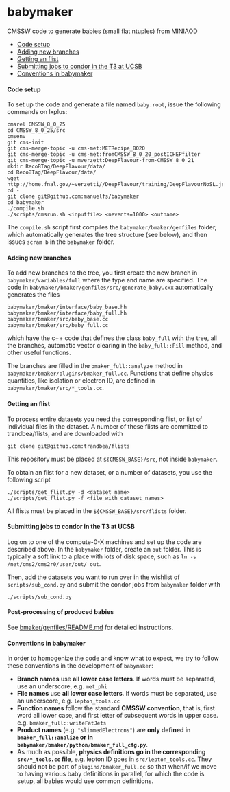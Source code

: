 babymaker
==============

CMSSW code to generate babies (small flat ntuples) from MINIAOD

  * [Code setup](#code-setup)
  * [Adding new branches](#adding-new-branches)
  * [Getting an flist](#getting-an-flist)
  * [Submitting jobs to condor in the T3 at UCSB](#submitting-jobs-to-condor-in-the-T3-at-UCSB)
  * [Conventions in babymaker](#conventions-in-babymaker)


#### Code setup
To set up the code and generate a file named `baby.root`, issue the following commands 
on lxplus:

    cmsrel CMSSW_8_0_25
    cd CMSSW_8_0_25/src
    cmsenv
    git cms-init
    git cms-merge-topic -u cms-met:METRecipe_8020
    git cms-merge-topic -u cms-met:fromCMSSW_8_0_20_postICHEPfilter
    git cms-merge-topic -u mverzett:DeepFlavour-from-CMSSW_8_0_21
    mkdir RecoBTag/DeepFlavour/data/
    cd RecoBTag/DeepFlavour/data/
    wget http://home.fnal.gov/~verzetti//DeepFlavour/training/DeepFlavourNoSL.json
    cd -
    git clone git@github.com:manuelfs/babymaker
    cd babymaker
    ./compile.sh
    ./scripts/cmsrun.sh <inputfile> <nevents=1000> <outname>

The `compile.sh` script first compiles the `babymaker/bmaker/genfiles` folder, which
automatically generates the tree structure (see below), and then issues `scram b`
in the `babymaker` folder. 

#### Adding new branches

To add new branches to the tree, you first create the new branch in
`babymaker/variables/full` where the type and name are specified.
The code in `babymaker/bmaker/genfiles/src/generate_baby.cxx` automatically generates
the files 

    babymaker/bmaker/interface/baby_base.hh
    babymaker/bmaker/interface/baby_full.hh
    babymaker/bmaker/src/baby_base.cc
    babymaker/bmaker/src/baby_full.cc

which have the c++ code that defines the class `baby_full` with the tree, all the branches,
automatic vector clearing in the `baby_full::Fill` method, and other useful functions.

The branches are filled in the `bmaker_full::analyze` method in 
`babymaker/bmaker/plugins/bmaker_full.cc`. Functions that define physics quantities,
like isolation or electron ID, are defined in `babymaker/bmaker/src/*_tools.cc`.


#### Getting an flist

To process entire datasets you need the corresponding flist, or list of individual files in the dataset.
A number of these flists are committed to trandbea/flists, and are downloaded with

    git clone git@github.com:trandbea/flists

This repository must be placed at `${CMSSW_BASE}/src`, not inside `babymaker`.

To obtain an flist for a new dataset, or a number of datasets, you use the following script

    ./scripts/get_flist.py -d <dataset_name>
    ./scripts/get_flist.py -f <file_with_dataset_names>

All flists must be placed in the `${CMSSW_BASE}/src/flists` folder.


#### Submitting jobs to condor in the T3 at UCSB

Log on to one of the compute-0-X machines and set up the code are described above.
In the `babymaker` folder, create an `out` folder. This is typically a soft link to a place
with lots of disk space, such as `ln -s /net/cms2/cms2r0/user/out/ out`.

Then, add the datasets you want to run over in the wishlist of `scripts/sub_cond.py` and submit the condor jobs from
`babymaker` folder with

    ./scripts/sub_cond.py

#### Post-processing of produced babies

See [bmaker/genfiles/README.md](bmaker/genfiles/README.md) for detailed instructions.

#### Conventions in babymaker

In order to homogenize the code and know what to expect, we try to follow these conventions in the  development
of `babymaker`:

 * **Branch names** use **all lower case letters**. If words must be separated, use an underscore, e.g. `met_phi`
 * **File names** use **all lower case letters**. If words must be separated, use an underscore, e.g. `lepton_tools.cc`
 * **Function names** follow the standard **CMSSW convention**, that is, first word all lower case, and first letter 
 of subsequent words in upper case. e.g. `bmaker_full::writeFatJets`
 * **Product names** (e.g. `"slimmedElectrons"`) are **only defined in `bmaker_full::analize` or in 
 `babymaker/bmaker/python/bmaker_full_cfg.py`**. 
 * As much as possible, **physics definitions go in the corresponding `src/*_tools.cc` file**, e.g. lepton ID goes in
 `src/lepton_tools.cc`. They should not be part of `plugins/bmaker_full.cc` so that when/if we move to having various 
 baby definitions in parallel, for which the code is setup, all babies would use common definitions.
